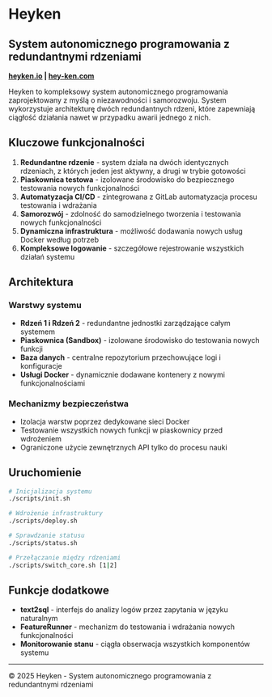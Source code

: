 # Heyken

## System autonomicznego programowania z redundantnymi rdzeniami

**[heyken.io](https://heyken.io) | [hey-ken.com](https://hey-ken.com)**

Heyken to kompleksowy system autonomicznego programowania zaprojektowany z myślą o niezawodności i samorozwoju. System wykorzystuje architekturę dwóch redundantnych rdzeni, które zapewniają ciągłość działania nawet w przypadku awarii jednego z nich.

## Kluczowe funkcjonalności

1. **Redundantne rdzenie** - system działa na dwóch identycznych rdzeniach, z których jeden jest aktywny, a drugi w trybie gotowości
2. **Piaskownica testowa** - izolowane środowisko do bezpiecznego testowania nowych funkcjonalności
3. **Automatyzacja CI/CD** - zintegrowana z GitLab automatyzacja procesu testowania i wdrażania
4. **Samorozwój** - zdolność do samodzielnego tworzenia i testowania nowych funkcjonalności
5. **Dynamiczna infrastruktura** - możliwość dodawania nowych usług Docker według potrzeb
6. **Kompleksowe logowanie** - szczegółowe rejestrowanie wszystkich działań systemu

## Architektura

### Warstwy systemu
- **Rdzeń 1 i Rdzeń 2** - redundantne jednostki zarządzające całym systemem
- **Piaskownica (Sandbox)** - izolowane środowisko do testowania nowych funkcji
- **Baza danych** - centralne repozytorium przechowujące logi i konfiguracje
- **Usługi Docker** - dynamicznie dodawane kontenery z nowymi funkcjonalnościami

### Mechanizmy bezpieczeństwa
- Izolacja warstw poprzez dedykowane sieci Docker
- Testowanie wszystkich nowych funkcji w piaskownicy przed wdrożeniem
- Ograniczone użycie zewnętrznych API tylko do procesu nauki

## Uruchomienie

```bash
# Inicjalizacja systemu
./scripts/init.sh

# Wdrożenie infrastruktury
./scripts/deploy.sh

# Sprawdzanie statusu
./scripts/status.sh

# Przełączanie między rdzeniami
./scripts/switch_core.sh [1|2]
```

## Funkcje dodatkowe

- **text2sql** - interfejs do analizy logów przez zapytania w języku naturalnym
- **FeatureRunner** - mechanizm do testowania i wdrażania nowych funkcjonalności
- **Monitorowanie stanu** - ciągła obserwacja wszystkich komponentów systemu

---

&copy; 2025 Heyken - System autonomicznego programowania z redundantnymi rdzeniami
